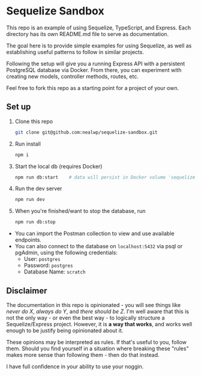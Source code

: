 # Sequelize Sandbox

This repo is an example of using Sequelize, TypeScript, and Express. Each directory has its own README.md file to serve as documentation. 

The goal here is to provide simple examples for using Sequelize, as well as establishing useful patterns to follow in similar projects.

Following the setup will give you a running Express API with a persistent PostgreSQL database via Docker. From there, you can experiment with creating new models, controller methods, routes, etc. 

Feel free to fork this repo as a starting point for a project of your own. 

## Set up

1. Clone this repo
    ```bash
    git clone git@github.com:nealwp/sequelize-sandbox.git
    ```

1. Run install
    ```bash
    npm i
    ```

1. Start the local db (requires Docker)
    ```bash
    npm run db:start    # data will persist in Docker volume 'sequelize-pgdata'
    ```

1. Run the dev server
    ```bash
    npm run dev
    ```

1. When you're finished/want to stop the database, run
    ```bash
    npm run db:stop
    ```

- You can import the Postman collection to view and use available endpoints.
- You can also connect to the database on `localhost:5432` via psql or pgAdmin, using the following credentials:
    - User: `postgres`
    - Password: `postgres`
    - Database Name: `scratch`

## Disclaimer

The documentation in this repo is opinionated - you will see things like *never do X*, *always do Y*, and *there should be Z*.  I'm well aware that this is not the only way - or even the best way - to logically structure a Sequelize/Express project. However, it is **a way that works**, and works well enough to be justify being opinionated about it.

These opinions may be interpreted as rules. If that's useful to you, follow them. Should you find yourself in a situation where breaking these "rules" makes more sense than following them - then do that instead. 

I have full confidence in your ability to use your noggin.